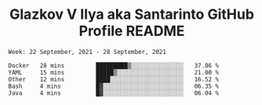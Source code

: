 <h1 align="center">Glazkov V Ilya aka Santarinto GitHub Profile README</h1>

<!--START_SECTION:waka-->
```text
Week: 22 September, 2021 - 28 September, 2021

Docker   28 mins         █████████▒░░░░░░░░░░░░░░░   37.86 % 
YAML     15 mins         █████▒░░░░░░░░░░░░░░░░░░░   21.00 % 
Other    12 mins         ████░░░░░░░░░░░░░░░░░░░░░   16.52 % 
Bash     4 mins          █▓░░░░░░░░░░░░░░░░░░░░░░░   06.35 % 
Java     4 mins          █▓░░░░░░░░░░░░░░░░░░░░░░░   06.04 % 
```
<!--END_SECTION:waka-->